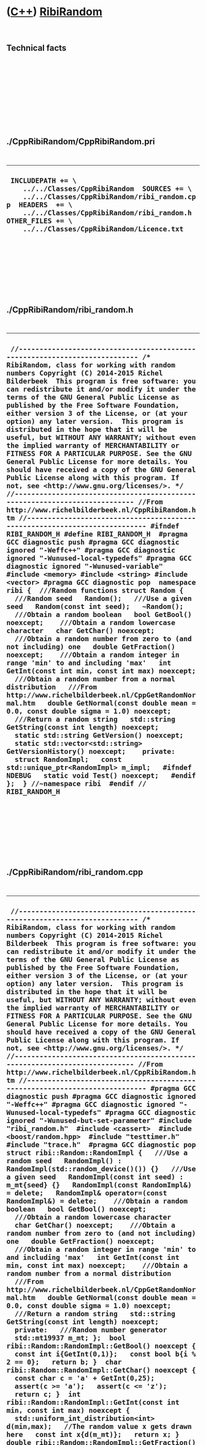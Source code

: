 



 

 

 

 

 

([C++](Cpp.md)) [RibiRandom](CppRibiRandom.md)
================================================

 

Technical facts
---------------

 

 

 

 

 

 

./CppRibiRandom/CppRibiRandom.pri
---------------------------------

 

  ----------------------------------------------------------------------------------------------------------------------------------------------------------------------------------------------------------------------------------------------
  ` INCLUDEPATH += \     ../../Classes/CppRibiRandom  SOURCES += \     ../../Classes/CppRibiRandom/ribi_random.cpp  HEADERS  += \     ../../Classes/CppRibiRandom/ribi_random.h  OTHER_FILES += \     ../../Classes/CppRibiRandom/Licence.txt`
  ----------------------------------------------------------------------------------------------------------------------------------------------------------------------------------------------------------------------------------------------

 

 

 

 

 

./CppRibiRandom/ribi\_random.h
------------------------------

 

  ------------------------------------------------------------------------------------------------------------------------------------------------------------------------------------------------------------------------------------------------------------------------------------------------------------------------------------------------------------------------------------------------------------------------------------------------------------------------------------------------------------------------------------------------------------------------------------------------------------------------------------------------------------------------------------------------------------------------------------------------------------------------------------------------------------------------------------------------------------------------------------------------------------------------------------------------------------------------------------------------------------------------------------------------------------------------------------------------------------------------------------------------------------------------------------------------------------------------------------------------------------------------------------------------------------------------------------------------------------------------------------------------------------------------------------------------------------------------------------------------------------------------------------------------------------------------------------------------------------------------------------------------------------------------------------------------------------------------------------------------------------------------------------------------------------------------------------------------------------------------------------------------------------------------------------------------------------------------------------------------------------------------------------------------------------------------------------------------------------------------------------------------------------------------------------------------------------------------------------------------------------------------------------------------------------------------------------------------------------------------------------------------------------------------------------------------------------------
  ` //--------------------------------------------------------------------------- /* RibiRandom, class for working with random numbers Copyright (C) 2014-2015 Richel Bilderbeek  This program is free software: you can redistribute it and/or modify it under the terms of the GNU General Public License as published by the Free Software Foundation, either version 3 of the License, or (at your option) any later version.  This program is distributed in the hope that it will be useful, but WITHOUT ANY WARRANTY; without even the implied warranty of MERCHANTABILITY or FITNESS FOR A PARTICULAR PURPOSE. See the GNU General Public License for more details. You should have received a copy of the GNU General Public License along with this program. If not, see <http://www.gnu.org/licenses/>. */ //--------------------------------------------------------------------------- //From http://www.richelbilderbeek.nl/CppRibiRandom.htm //--------------------------------------------------------------------------- #ifndef RIBI_RANDOM_H #define RIBI_RANDOM_H  #pragma GCC diagnostic push #pragma GCC diagnostic ignored "-Weffc++" #pragma GCC diagnostic ignored "-Wunused-local-typedefs" #pragma GCC diagnostic ignored "-Wunused-variable" #include <memory> #include <string> #include <vector> #pragma GCC diagnostic pop  namespace ribi {  ///Random functions struct Random {   ///Random seed   Random();   ///Use a given seed   Random(const int seed);   ~Random();    ///Obtain a random boolean   bool GetBool() noexcept;    ///Obtain a random lowercase character   char GetChar() noexcept;    ///Obtain a random number from zero to (and not including) one   double GetFraction() noexcept;    ///Obtain a random integer in range 'min' to and including 'max'   int GetInt(const int min, const int max) noexcept;    ///Obtain a random number from a normal distribution   ///From http://www.richelbilderbeek.nl/CppGetRandomNormal.htm   double GetNormal(const double mean = 0.0, const double sigma = 1.0) noexcept;    ///Return a random string   std::string GetString(const int length) noexcept;    static std::string GetVersion() noexcept;   static std::vector<std::string> GetVersionHistory() noexcept;    private:   struct RandomImpl;   const std::unique_ptr<RandomImpl> m_impl;   #ifndef NDEBUG   static void Test() noexcept;   #endif };  } //~namespace ribi  #endif // RIBI_RANDOM_H`
  ------------------------------------------------------------------------------------------------------------------------------------------------------------------------------------------------------------------------------------------------------------------------------------------------------------------------------------------------------------------------------------------------------------------------------------------------------------------------------------------------------------------------------------------------------------------------------------------------------------------------------------------------------------------------------------------------------------------------------------------------------------------------------------------------------------------------------------------------------------------------------------------------------------------------------------------------------------------------------------------------------------------------------------------------------------------------------------------------------------------------------------------------------------------------------------------------------------------------------------------------------------------------------------------------------------------------------------------------------------------------------------------------------------------------------------------------------------------------------------------------------------------------------------------------------------------------------------------------------------------------------------------------------------------------------------------------------------------------------------------------------------------------------------------------------------------------------------------------------------------------------------------------------------------------------------------------------------------------------------------------------------------------------------------------------------------------------------------------------------------------------------------------------------------------------------------------------------------------------------------------------------------------------------------------------------------------------------------------------------------------------------------------------------------------------------------------------------------

 

 

 

 

 

./CppRibiRandom/ribi\_random.cpp
--------------------------------

 

  -----------------------------------------------------------------------------------------------------------------------------------------------------------------------------------------------------------------------------------------------------------------------------------------------------------------------------------------------------------------------------------------------------------------------------------------------------------------------------------------------------------------------------------------------------------------------------------------------------------------------------------------------------------------------------------------------------------------------------------------------------------------------------------------------------------------------------------------------------------------------------------------------------------------------------------------------------------------------------------------------------------------------------------------------------------------------------------------------------------------------------------------------------------------------------------------------------------------------------------------------------------------------------------------------------------------------------------------------------------------------------------------------------------------------------------------------------------------------------------------------------------------------------------------------------------------------------------------------------------------------------------------------------------------------------------------------------------------------------------------------------------------------------------------------------------------------------------------------------------------------------------------------------------------------------------------------------------------------------------------------------------------------------------------------------------------------------------------------------------------------------------------------------------------------------------------------------------------------------------------------------------------------------------------------------------------------------------------------------------------------------------------------------------------------------------------------------------------------------------------------------------------------------------------------------------------------------------------------------------------------------------------------------------------------------------------------------------------------------------------------------------------------------------------------------------------------------------------------------------------------------------------------------------------------------------------------------------------------------------------------------------------------------------------------------------------------------------------------------------------------------------------------------------------------------------------------------------------------------------------------------------------------------------------------------------------------------------------------------------------------------------------------------------------------------------------------------------------------------------------------------------------------------------------------------------------------------------------------------------------------------------------------------------------------------------------------------------------------------------------------------------------------------------------------------------------------------------------------------------------------------------------------------------------------------------------------------------------------------------------------------------------------------------------------------------------------------------------------------------------------------------------------------------------------------------------------------------------------------------------------------------------------------------------------------------------------------------------------------------------------------------------------------------------------------------------------------------------------------------------------------------------------------------------------------------------------------------------------------------------------------------------------------------------------------------------------------------------------------------------------------------------------------------------------------------------------------------------------------------------------------------------------------------------------------------------------------------------------------------------------------------------------------------------------------------------------------------------------------------------
  ` //--------------------------------------------------------------------------- /* RibiRandom, class for working with random numbers Copyright (C) 2014-2015 Richel Bilderbeek  This program is free software: you can redistribute it and/or modify it under the terms of the GNU General Public License as published by the Free Software Foundation, either version 3 of the License, or (at your option) any later version.  This program is distributed in the hope that it will be useful, but WITHOUT ANY WARRANTY; without even the implied warranty of MERCHANTABILITY or FITNESS FOR A PARTICULAR PURPOSE. See the GNU General Public License for more details. You should have received a copy of the GNU General Public License along with this program. If not, see <http://www.gnu.org/licenses/>. */ //--------------------------------------------------------------------------- //From http://www.richelbilderbeek.nl/CppRibiRandom.htm //--------------------------------------------------------------------------- #pragma GCC diagnostic push #pragma GCC diagnostic ignored "-Weffc++" #pragma GCC diagnostic ignored "-Wunused-local-typedefs" #pragma GCC diagnostic ignored "-Wunused-but-set-parameter" #include "ribi_random.h"  #include <cassert>  #include <boost/random.hpp>  #include "testtimer.h" #include "trace.h"  #pragma GCC diagnostic pop  struct ribi::Random::RandomImpl {   ///Use a random seed   RandomImpl() : RandomImpl(std::random_device()()) {}   ///Use a given seed   RandomImpl(const int seed) : m_mt{seed} {}   RandomImpl(const RandomImpl&) = delete;   RandomImpl& operator=(const RandomImpl&) = delete;    ///Obtain a random boolean   bool GetBool() noexcept;    ///Obtain a random lowercase character   char GetChar() noexcept;    ///Obtain a random number from zero to (and not including) one   double GetFraction() noexcept;    ///Obtain a random integer in range 'min' to and including 'max'   int GetInt(const int min, const int max) noexcept;    ///Obtain a random number from a normal distribution   ///From http://www.richelbilderbeek.nl/CppGetRandomNormal.htm   double GetNormal(const double mean = 0.0, const double sigma = 1.0) noexcept;    ///Return a random string   std::string GetString(const int length) noexcept;    private:   ///Random number generator   std::mt19937 m_mt; };  bool ribi::Random::RandomImpl::GetBool() noexcept {   const int i{GetInt(0,1)};   const bool b{i % 2 == 0};   return b; }  char ribi::Random::RandomImpl::GetChar() noexcept {   const char c = 'a' + GetInt(0,25);   assert(c >= 'a');   assert(c <= 'z');   return c; }  int ribi::Random::RandomImpl::GetInt(const int min, const int max) noexcept {   std::uniform_int_distribution<int> d(min,max);   //The random value x gets drawn here   const int x{d(m_mt)};   return x; }  double ribi::Random::RandomImpl::GetFraction() noexcept {   static std::uniform_real_distribution<double> d(0.0,1.0);   //The random value x gets drawn here   const double x{d(m_mt)};   return x; }  double ribi::Random::RandomImpl::GetNormal(const double mean, const double sigma) noexcept {   std::normal_distribution<double> d(mean,sigma);   //The random value x gets drawn here   const double x{d(m_mt)};   return x; }  std::string ribi::Random::RandomImpl::GetString(const int length) noexcept {   std::string s;   s.resize(length);   std::generate(std::begin(s),std::end(s),    [this](){ return this->GetChar(); }   );   return s; }  ribi::Random::Random() : m_impl{new RandomImpl} {   #ifndef NDEBUG   Test();   #endif }  ribi::Random::Random(const int seed) : m_impl{new RandomImpl(seed)} {   #ifndef NDEBUG   Test();   #endif }  ribi::Random::~Random() {   //Otherwise trouble with forward declarations }  bool ribi::Random::GetBool() noexcept {   return m_impl->GetBool(); }  char ribi::Random::GetChar() noexcept {   return m_impl->GetChar(); }  double ribi::Random::GetFraction() noexcept {   return m_impl->GetFraction(); }  int ribi::Random::GetInt(const int min, const int max) noexcept {   return m_impl->GetInt(min,max); }  double ribi::Random::GetNormal(const double mean, const double sigma) noexcept {   return m_impl->GetNormal(mean,sigma); }  std::string ribi::Random::GetString(const int length) noexcept {   return m_impl->GetString(length); }  std::string ribi::Random::GetVersion() noexcept {   return "1.1"; }  std::vector<std::string> ribi::Random::GetVersionHistory() noexcept {   return {     "2014-07-29: Version 1.0: initial version"     "2014-12-27: Version 1.1: removed deprecated functions"   }; }  #ifndef NDEBUG void ribi::Random::Test() noexcept {   {     static bool is_tested{false};     if (is_tested) return;     is_tested = true;   }   const TestTimer test_timer(__func__,__FILE__,1.0);   Random r(42);   {     assert(r.GetFraction() >= 0.0);     assert(r.GetFraction()  < 1.0);   }   {     const auto s = r.GetString(99);     assert(std::count(std::begin(s),std::end(s),s[0]) < 10);   } } #endif`
  -----------------------------------------------------------------------------------------------------------------------------------------------------------------------------------------------------------------------------------------------------------------------------------------------------------------------------------------------------------------------------------------------------------------------------------------------------------------------------------------------------------------------------------------------------------------------------------------------------------------------------------------------------------------------------------------------------------------------------------------------------------------------------------------------------------------------------------------------------------------------------------------------------------------------------------------------------------------------------------------------------------------------------------------------------------------------------------------------------------------------------------------------------------------------------------------------------------------------------------------------------------------------------------------------------------------------------------------------------------------------------------------------------------------------------------------------------------------------------------------------------------------------------------------------------------------------------------------------------------------------------------------------------------------------------------------------------------------------------------------------------------------------------------------------------------------------------------------------------------------------------------------------------------------------------------------------------------------------------------------------------------------------------------------------------------------------------------------------------------------------------------------------------------------------------------------------------------------------------------------------------------------------------------------------------------------------------------------------------------------------------------------------------------------------------------------------------------------------------------------------------------------------------------------------------------------------------------------------------------------------------------------------------------------------------------------------------------------------------------------------------------------------------------------------------------------------------------------------------------------------------------------------------------------------------------------------------------------------------------------------------------------------------------------------------------------------------------------------------------------------------------------------------------------------------------------------------------------------------------------------------------------------------------------------------------------------------------------------------------------------------------------------------------------------------------------------------------------------------------------------------------------------------------------------------------------------------------------------------------------------------------------------------------------------------------------------------------------------------------------------------------------------------------------------------------------------------------------------------------------------------------------------------------------------------------------------------------------------------------------------------------------------------------------------------------------------------------------------------------------------------------------------------------------------------------------------------------------------------------------------------------------------------------------------------------------------------------------------------------------------------------------------------------------------------------------------------------------------------------------------------------------------------------------------------------------------------------------------------------------------------------------------------------------------------------------------------------------------------------------------------------------------------------------------------------------------------------------------------------------------------------------------------------------------------------------------------------------------------------------------------------------------------------------------------------------------------------------------------------------

 

 

 

 

 





 




This page has been created by the [tool](Tools.md)
[CodeToHtml](ToolCodeToHtml.md)
